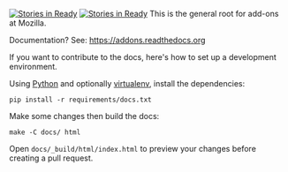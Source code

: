[![Stories in Ready](https://badge.waffle.io/mozilla/addons.png?label=ready&title=Ready)](https://waffle.io/mozilla/addons)
[![Stories in Ready](https://badge.waffle.io/mozilla/addons.png?label=ready&title=Ready)](https://waffle.io/mozilla/addons)
This is the general root for add-ons at Mozilla.

Documentation? See: https://addons.readthedocs.org

If you want to contribute to the docs, here's how to set up a development
environment.

Using [Python](https://www.python.org/)
and optionally [virtualenv](https://virtualenv.pypa.io/en/latest/),
install the dependencies:

    pip install -r requirements/docs.txt

Make some changes then build the docs:

    make -C docs/ html

Open `docs/_build/html/index.html` to preview your changes before creating a
pull request.
